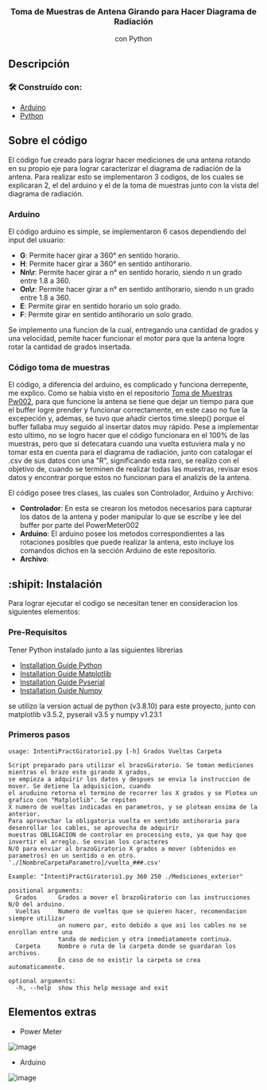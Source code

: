 <br />
<div align="center">

  <h3 align="center">Toma de Muestras de Antena Girando para Hacer Diagrama de Radiación</h3>

  <p align="center">
    con Python
  </p>
</div>

## Descripción


### 🛠 Construído con:

* [Arduino](https://arduino.cl)
* [Python](https://www.python.org)

## Sobre el código

El código fue creado para lograr hacer mediciones de una antena rotando en su propio eje para lograr caracterizar el diagrama de radiación de la antena. Para realizar esto se implementaron 3 codigos, de los cuales se explicaran 2, el del arduino y el de la toma de muestras junto con la vista del diagrama de radiación.

### Arduino

El código arduino es simple, se implementaron 6 casos dependiendo del input del usuario:

* **G**: Permite hacer girar a 360° en sentido horario.
* **H**: Permite hacer girar a 360° en sentido antihorario.
* **Nn\r**: Permite hacer girar a n° en sentido horario, siendo n un grado entre 1.8 a 360.
* **On\r**: Permite hacer girar a n° en sentido antihorario, siendo n un grado entre 1.8 a 360.
* **E**: Permite girar en sentido horario un solo grado.
* **F**: Permite girar en sentido antihorario un solo grado.

Se implemento una funcion de la cual, entregando una cantidad de grados y una velocidad, pemite hacer funcionar el motor para que la antena logre rotar la cantidad de grados insertada.

### Código toma de muestras

El código, a diferencia del arduino, es complicado y funciona derrepente, me explico. Como se habia visto en el repositorio [Toma de Muestras Pw002](https://github.com/Platypunk2/TomaMuestrasRFPowerMeter002), para que funcione la antena se tiene que dejar un tiempo para que el buffer logre prender y funcionar correctamente, en este caso no fue la excepeción y, ademas, se tuvo que añadir ciertos time.sleep() porque el buffer fallaba muy seguido al insertar datos muy rápido. Pese a implementar esto ultimo, no se logro hacer que el código funcionara en el 100% de las muestras, pero que si detecatara cuando una vuelta estuviera mala y no tomar esta en cuenta para el diagrama de radiación, junto con catalogar el .csv de sus datos con una "R", significando esta raro, se realizo con el objetivo de, cuando se terminen de realizar todas las muestras, revisar esos datos y encontrar porque estos no funcionan para el analizis de la antena.

El código posee tres clases, las cuales son Controlador, Arduino y Archivo:

* **Controlador**: En esta se crearon los metodos necesarios para capturar los datos de la antena y poder manipular lo que se escribe y lee del buffer por parte del PowerMeter002
* **Arduino**: El arduino posee los metodos correspondientes a las rotaciones posibles que puede realizar la antena, esto incluye los comandos dichos en la sección Arduino de este repositorio.
* **Archivo**:


## :shipit: Instalación

Para lograr ejecutar el codigo se necesitan tener en consideracion los siguientes elementos:

### Pre-Requisitos

Tener Python instalado junto a las siguientes librerias
* [Installation Guide Python](https://www.python.org/downloads/)
* [Installation Guide Matplotlib](https://matplotlib.org/stable/users/installing/index.html)
* [Installation Guide Pyserial](https://pyserial.readthedocs.io/en/latest/pyserial.html#installation)
* [Installation Guide Numpy](https://numpy.org/install/)

se utilizo la version actual de python (v3.8.10) para este proyecto, junto con matplotlib v3.5.2, pyserail v3.5 y numpy v1.23.1

### Primeros pasos

```curl
usage: IntentiPractGiratorio1.py [-h] Grados Vueltas Carpeta

Script preparado para utilizar el brazoGiratorio. Se toman mediciones mientras el brazo este girando X grados,
se empieza a adquirir los datos y despues se envia la instruccion de mover. Se detiene la adquisicion, cuando
el aruduino retorna el termino de recorrer los X grados y se Plotea un grafico con "Matplotlib". Se repiten 
X numero de vueltas indicadas en parametros, y se plotean ensima de la anterior.
Para aprovechar la obligatoria vuelta en sentido antihoraria para desenrollar los cables, se aprovecha de adquirir
muestras OBLIGACION de controlar en processing esto, ya que hay que invertir el arreglo. Se envian los caracteres 
N/O para enviar al brazoGiratorio X grados a mover (obtenidos en parametros) en un sentido o en otro.
'./[NombreCarpetaParametro]/vuelta_###.csv'

Example: "IntentiPractGiratorio1.py 360 250 ./Mediciones_exterior"

positional arguments:
  Grados      Grados a mover el brazoGiratorio con las instrucciones N/O del arduino.
  Vueltas     Numero de vueltas que se quieren hacer, recomendacion siempre utilizar
              un numero par, esto debido a que asi los cables no se enrollan entre una
              tanda de medicion y otra inmediatamente continua.
  Carpeta     Nombre o ruta de la carpeta donde se guardaran los archivos.
              En caso de no existir la carpeta se crea automaticamente.

optional arguments:
  -h, --help  show this help message and exit

```

## Elementos extras

* Power Meter

![image](https://user-images.githubusercontent.com/90724923/180317810-1f942937-644c-408d-a36d-47d258273130.png)

* Arduino

![image](https://user-images.githubusercontent.com/90724923/181277746-ffa97a9c-0b40-44a6-a352-9bde4f12fa30.png)

